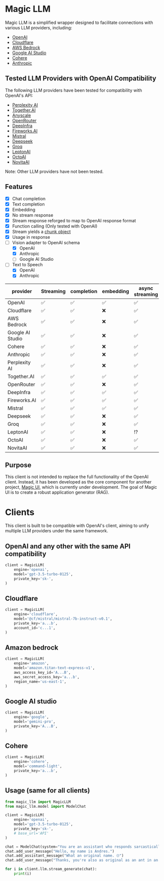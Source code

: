 # Magic LLM

Magic LLM is a simplified wrapper designed to facilitate connections with various LLM providers, including:

- [OpenAI](https://platform.openai.com/docs/api-reference)
- [Cloudflare](https://developers.cloudflare.com/workers-ai/models/text-generation/#responses)
- [AWS Bedrock](https://aws.amazon.com/bedrock/)
- [Google AI Studio](https://ai.google.dev/tutorials/rest_quickstart)
- [Cohere](https://docs.cohere.com/reference/chat)
- [Anthropic](https://docs.anthropic.com/claude/reference/getting-started-with-the-api)

## Tested LLM Providers with OpenAI Compatibility

The following LLM providers have been tested for compatibility with OpenAI's API:

- [Perplexity AI](https://docs.perplexity.ai/reference/post_chat_completions)
- [Together.AI](https://docs.together.ai/docs/openai-api-compatibility)
- [Anyscale](https://docs.endpoints.anyscale.com/examples/work-with-openai)
- [OpenRouter](https://openrouter.ai/docs#requests)
- [DeepInfra](https://deepinfra.com/docs/advanced/openai_api)
- [Fireworks.AI](https://readme.fireworks.ai/reference/createchatcompletion)
- [Mistral](https://docs.mistral.ai/api/#operation/createChatCompletion)
- [Deepseek](https://platform.deepseek.com/docs)
- [Groq](https://console.groq.com/docs/openai)
- [LeptonAI](https://www.lepton.ai/docs/public_models/model_apis)
- [OctoAI](https://octo.ai/docs/text-gen-solution/rest-api)
- [NovitaAI](https://novita.ai/get-started/llm.html)

Note: Other LLM providers have not been tested.

## Features

- [x] Chat completion
- [x] Text completion
- [x] Embedding
- [x] No stream response
- [x] Stream response reforged to map to OpenAI response format
- [x] Function calling (Only tested with OpenAI)
- [x] Stream yields a [chunk object](https://platform.openai.com/docs/api-reference/chat/streaming)
- [x] Usage in response
- [ ] Vision adapter to OpenAI schema
  - [x] OpenAI
  - [x] Anthropic
  - [ ] Google AI Studio
- [ ] Text to Speech
  - [x] OpenAI
  - [x] Anthropic

| provider         | Streaming | completion | embedding | async streaming | async completion | async embedding |
|------------------|-----------|------------|-----------|-----------------|------------------|-----------------|
| OpenAI           | ✅         | ✅          | ✅         | ✅               | ✅                | ❌               |
| Cloudflare       | ✅         | ✅          | ❌         | ✅               | ✅                | ❌               |
| AWS Bedrock      | ✅         | ✅          | ❌         | ✅               | ✅                | ❌               |
| Google AI Studio | ✅         | ✅          | ❌         | ✅               | ✅                | ❌               |
| Cohere           | ✅         | ✅          | ❌         | ✅               | ✅                | ❌               |
| Anthropic        | ✅         | ✅          | ❌         | ✅               | ✅                | ❌               |
| Perplexity AI    | ✅         | ✅          | ❌         | ✅               | ✅                | ❌               |
| Together.AI      | ✅         | ✅          | ✅         | ✅               | ✅                | ❌               |
| OpenRouter       | ✅         | ✅          | ❌         | ✅               | ✅                | ❌               |
| DeepInfra        | ✅         | ✅          | ✅         | ✅               | ✅                | ❌               |
| Fireworks.AI     | ✅         | ✅          | ✅         | ✅               | ✅                | ❌               |
| Mistral          | ✅         | ✅          | ✅         | ✅               | ✅                | ❌               |
| Deepseek         | ✅         | ✅          | ❌         | ✅               | ✅                | ❌               |
| Groq             | ✅         | ✅          | ❌         | ✅               | ✅                | ❌               |
| LeptonAI         | ✅         | ✅          | ❌         | ⁉               | ✅                | ❌               |
| OctoAI           | ✅         | ✅          | ❌         | ✅               | ✅                | ❌               |
| NovitaAI         | ✅         | ✅          | ❌         | ✅               | ✅                | ❌               |

## Purpose

This client is not intended to replace the full functionality of the OpenAI client. Instead, it has been developed as
the core component for another project, [Magic UI](https://talk.novus.chat/), which is currently under development. The
goal of Magic UI is to create a robust application generator (RAG).

# Clients

This client is built to be compatible with OpenAI's client, aiming to unify multiple LLM providers under the same
framework.

## OpenAI and any other with the same API compatibility

```python
client = MagicLLM(
    engine='openai',
    model='gpt-3.5-turbo-0125',
    private_key='sk-',
)
```

## Cloudflare

```python
client = MagicLLM(
    engine='cloudflare',
    model='@cf/mistral/mistral-7b-instruct-v0.1',
    private_key='a...b',
    account_id='c...1',
)
```

## Amazon bedrock

```python
client = MagicLLM(
    engine='amazon',
    model='amazon.titan-text-express-v1',
    aws_access_key_id='A...B',
    aws_secret_access_key='a...b',
    region_name='us-east-1',
)
```

## Google AI studio

```python
client = MagicLLM(
    engine='google',
    model='gemini-pro',
    private_key='A...B',
)
```

## Cohere

```python
client = MagicLLM(
    engine='cohere',
    model='command-light',
    private_key='a...b',
)
```

## Usage (same for all clients)

```python
from magic_llm import MagicLLM
from magic_llm.model import ModelChat

client = MagicLLM(
    engine='openai',
    model='gpt-3.5-turbo-0125',
    private_key='sk-',
    # base_url='API'
)

chat = ModelChat(system="You are an assistant who responds sarcastically.")
chat.add_user_message("Hello, my name is Andres.")
chat.add_assistant_message("What an original name. 🙄")
chat.add_user_message("Thanks, you're also as original as an ant in an anthill.")

for i in client.llm.stream_generate(chat):
    print(i)
```